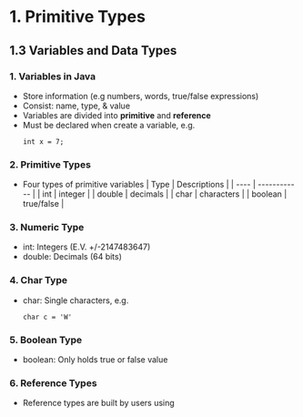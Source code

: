 # 1. Primitive Types

## 1.3 Variables and Data Types

### 1. Variables in Java
- Store information (e.g numbers, words, true/false expressions)
- Consist: name, type, & value
- Variables are divided into **primitive** and **reference**
- Must be declared when create a variable, e.g.
  ```
  int x = 7;
  ```

### 2. Primitive Types
- Four types of primitive variables
  | Type | Descriptions |
  | ---- | ------------ |
  | int | integer |
  | double | decimals |
  | char | characters |
  | boolean | true/false |

### 3. Numeric Type
- int: Integers (E.V. +/-2147483647)
- double: Decimals (64 bits)

### 4. Char Type
- char: Single characters, e.g.
  ```
  char c = 'W'
  ```
### 5. Boolean Type
- boolean: Only holds true or false value

### 6. Reference Types
- Reference types are built by users using 
